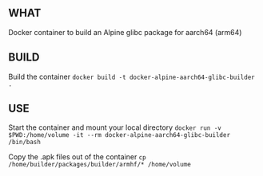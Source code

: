 ## WHAT
Docker container to build an Alpine glibc package for aarch64 (arm64)

## BUILD
Build the container
`docker build -t docker-alpine-aarch64-glibc-builder .`

## USE
Start the container and mount your local directory
`docker run -v $PWD:/home/volume -it --rm docker-alpine-aarch64-glibc-builder /bin/bash`

Copy the .apk files out of the container
`cp /home/builder/packages/builder/armhf/* /home/volume`
